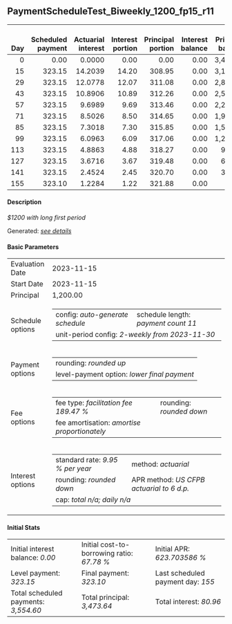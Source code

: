 <h2>PaymentScheduleTest_Biweekly_1200_fp15_r11</h2>
<table>
    <thead style="vertical-align: bottom;">
        <th style="text-align: right;">Day</th>
        <th style="text-align: right;">Scheduled payment</th>
        <th style="text-align: right;">Actuarial interest</th>
        <th style="text-align: right;">Interest portion</th>
        <th style="text-align: right;">Principal portion</th>
        <th style="text-align: right;">Interest balance</th>
        <th style="text-align: right;">Principal balance</th>
        <th style="text-align: right;">Total actuarial interest</th>
        <th style="text-align: right;">Total interest</th>
        <th style="text-align: right;">Total principal</th>
    </thead>
    <tr style="text-align: right;">
        <td class="ci00">0</td>
        <td class="ci01" style="white-space: nowrap;">0.00</td>
        <td class="ci02">0.0000</td>
        <td class="ci03">0.00</td>
        <td class="ci04">0.00</td>
        <td class="ci05">0.00</td>
        <td class="ci06">3,473.64</td>
        <td class="ci07">0.0000</td>
        <td class="ci08">0.00</td>
        <td class="ci09">0.00</td>
    </tr>
    <tr style="text-align: right;">
        <td class="ci00">15</td>
        <td class="ci01" style="white-space: nowrap;">323.15</td>
        <td class="ci02">14.2039</td>
        <td class="ci03">14.20</td>
        <td class="ci04">308.95</td>
        <td class="ci05">0.00</td>
        <td class="ci06">3,164.69</td>
        <td class="ci07">14.2039</td>
        <td class="ci08">14.20</td>
        <td class="ci09">308.95</td>
    </tr>
    <tr style="text-align: right;">
        <td class="ci00">29</td>
        <td class="ci01" style="white-space: nowrap;">323.15</td>
        <td class="ci02">12.0778</td>
        <td class="ci03">12.07</td>
        <td class="ci04">311.08</td>
        <td class="ci05">0.00</td>
        <td class="ci06">2,853.61</td>
        <td class="ci07">26.2817</td>
        <td class="ci08">26.27</td>
        <td class="ci09">620.03</td>
    </tr>
    <tr style="text-align: right;">
        <td class="ci00">43</td>
        <td class="ci01" style="white-space: nowrap;">323.15</td>
        <td class="ci02">10.8906</td>
        <td class="ci03">10.89</td>
        <td class="ci04">312.26</td>
        <td class="ci05">0.00</td>
        <td class="ci06">2,541.35</td>
        <td class="ci07">37.1723</td>
        <td class="ci08">37.16</td>
        <td class="ci09">932.29</td>
    </tr>
    <tr style="text-align: right;">
        <td class="ci00">57</td>
        <td class="ci01" style="white-space: nowrap;">323.15</td>
        <td class="ci02">9.6989</td>
        <td class="ci03">9.69</td>
        <td class="ci04">313.46</td>
        <td class="ci05">0.00</td>
        <td class="ci06">2,227.89</td>
        <td class="ci07">46.8712</td>
        <td class="ci08">46.85</td>
        <td class="ci09">1,245.75</td>
    </tr>
    <tr style="text-align: right;">
        <td class="ci00">71</td>
        <td class="ci01" style="white-space: nowrap;">323.15</td>
        <td class="ci02">8.5026</td>
        <td class="ci03">8.50</td>
        <td class="ci04">314.65</td>
        <td class="ci05">0.00</td>
        <td class="ci06">1,913.24</td>
        <td class="ci07">55.3738</td>
        <td class="ci08">55.35</td>
        <td class="ci09">1,560.40</td>
    </tr>
    <tr style="text-align: right;">
        <td class="ci00">85</td>
        <td class="ci01" style="white-space: nowrap;">323.15</td>
        <td class="ci02">7.3018</td>
        <td class="ci03">7.30</td>
        <td class="ci04">315.85</td>
        <td class="ci05">0.00</td>
        <td class="ci06">1,597.39</td>
        <td class="ci07">62.6756</td>
        <td class="ci08">62.65</td>
        <td class="ci09">1,876.25</td>
    </tr>
    <tr style="text-align: right;">
        <td class="ci00">99</td>
        <td class="ci01" style="white-space: nowrap;">323.15</td>
        <td class="ci02">6.0963</td>
        <td class="ci03">6.09</td>
        <td class="ci04">317.06</td>
        <td class="ci05">0.00</td>
        <td class="ci06">1,280.33</td>
        <td class="ci07">68.7719</td>
        <td class="ci08">68.74</td>
        <td class="ci09">2,193.31</td>
    </tr>
    <tr style="text-align: right;">
        <td class="ci00">113</td>
        <td class="ci01" style="white-space: nowrap;">323.15</td>
        <td class="ci02">4.8863</td>
        <td class="ci03">4.88</td>
        <td class="ci04">318.27</td>
        <td class="ci05">0.00</td>
        <td class="ci06">962.06</td>
        <td class="ci07">73.6582</td>
        <td class="ci08">73.62</td>
        <td class="ci09">2,511.58</td>
    </tr>
    <tr style="text-align: right;">
        <td class="ci00">127</td>
        <td class="ci01" style="white-space: nowrap;">323.15</td>
        <td class="ci02">3.6716</td>
        <td class="ci03">3.67</td>
        <td class="ci04">319.48</td>
        <td class="ci05">0.00</td>
        <td class="ci06">642.58</td>
        <td class="ci07">77.3299</td>
        <td class="ci08">77.29</td>
        <td class="ci09">2,831.06</td>
    </tr>
    <tr style="text-align: right;">
        <td class="ci00">141</td>
        <td class="ci01" style="white-space: nowrap;">323.15</td>
        <td class="ci02">2.4524</td>
        <td class="ci03">2.45</td>
        <td class="ci04">320.70</td>
        <td class="ci05">0.00</td>
        <td class="ci06">321.88</td>
        <td class="ci07">79.7823</td>
        <td class="ci08">79.74</td>
        <td class="ci09">3,151.76</td>
    </tr>
    <tr style="text-align: right;">
        <td class="ci00">155</td>
        <td class="ci01" style="white-space: nowrap;">323.10</td>
        <td class="ci02">1.2284</td>
        <td class="ci03">1.22</td>
        <td class="ci04">321.88</td>
        <td class="ci05">0.00</td>
        <td class="ci06">0.00</td>
        <td class="ci07">81.0107</td>
        <td class="ci08">80.96</td>
        <td class="ci09">3,473.64</td>
    </tr>
</table>
<h4>Description</h4>
<p><i>$1200 with long first period</i></p>
<p>Generated: <i><a href="../GeneratedDate.md">see details</a></i></p>
<h4>Basic Parameters</h4>
<table>
    <tr>
        <td>Evaluation Date</td>
        <td>2023-11-15</td>
    </tr>
    <tr>
        <td>Start Date</td>
        <td>2023-11-15</td>
    </tr>
    <tr>
        <td>Principal</td>
        <td>1,200.00</td>
    </tr>
    <tr>
        <td>Schedule options</td>
        <td>
            <table>
                <tr>
                    <td>config: <i>auto-generate schedule</i></td>
                    <td>schedule length: <i><i>payment count</i> 11</i></td>
                </tr>
                <tr>
                    <td colspan="2" style="white-space: nowrap;">unit-period config: <i>2-weekly from 2023-11-30</i></td>
                </tr>
            </table>
        </td>
    </tr>
    <tr>
        <td>Payment options</td>
        <td>
            <table>
                <tr>
                    <td>rounding: <i>rounded up</i></td>
                </tr>
                <tr>
                    <td>level-payment option: <i>lower&nbsp;final&nbsp;payment</i></td>
                </tr>
            </table>
        </td>
    </tr>
    <tr>
        <td>Fee options</td>
        <td>
            <table>
                <tr>
                    <td>fee type: <i><i>facilitation fee</i> 189.47 %</i></td>
                    <td>rounding: <i>rounded down</i></td>
                </tr>
                <tr>
                    <td>fee amortisation: <i>amortise proportionately</i></td>
                </tr>
            </table>
        </td>
    </tr>
    <tr>
        <td>Interest options</td>
        <td>
            <table>
                <tr>
                    <td>standard rate: <i>9.95 % per year</i></td>
                    <td>method: <i>actuarial</i></td>
                </tr>
                <tr>
                    <td>rounding: <i>rounded down</i></td>
                    <td>APR method: <i>US CFPB actuarial to 6 d.p.</i></td>
                </tr>
                <tr>
                    <td colspan="2">cap: <i>total <i>n/a</i>; daily <i>n/a</i></td>
                </tr>
            </table>
        </td>
    </tr>
</table>
<h4>Initial Stats</h4>
<table>
    <tr>
        <td>Initial interest balance: <i>0.00</i></td>
        <td>Initial cost-to-borrowing ratio: <i>67.78 %</i></td>
        <td>Initial APR: <i>623.703586 %</i></td>
    </tr>
    <tr>
        <td>Level payment: <i>323.15</i></td>
        <td>Final payment: <i>323.10</i></td>
        <td>Last scheduled payment day: <i>155</i></td>
    </tr>
    <tr>
        <td>Total scheduled payments: <i>3,554.60</i></td>
        <td>Total principal: <i>3,473.64</i></td>
        <td>Total interest: <i>80.96</i></td>
    </tr>
</table>
